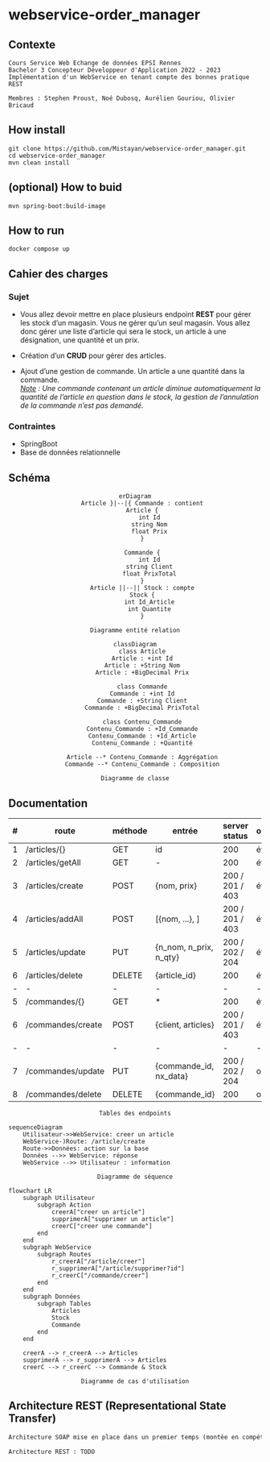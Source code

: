 # webservice-order_manager

## Contexte

    Cours Service Web Echange de données EPSI Rennes
    Bachelor 3 Concepteur Développeur d'Application 2022 - 2023
    Implémentation d'un WebService en tenant compte des bonnes pratique REST

    Membres : Stephen Proust, Noé Dubosq, Aurélien Gouriou, Olivier Bricaud

## How install

```shell
git clone https://github.com/Mistayan/webservice-order_manager.git
cd webservice-order_manager
mvn clean install
```

##  (optional) How to buid
```shell
mvn spring-boot:build-image
```

## How to run
```shell
docker compose up
```

## Cahier des charges

### Sujet

* Vous allez devoir mettre en place plusieurs endpoint __REST__ pour gérer les stock d’un magasin.
Vous ne gérer qu’un seul magasin. Vous allez donc gérer une liste d’article qui sera le stock, un article
à une désignation, une quantité et un prix.

* Création d’un __CRUD__ pour gérer des articles.

* Ajout d’une gestion de commande. Un article a une quantité dans la commande. <br>
*<ins>Note</ins> : Une commande contenant un article diminue automatiquement la quantité de l’article en
question dans le stock, la gestion de l’annulation de la commande n’est pas demandé.*

### Contraintes

- SpringBoot
- Base de données relationnelle

## Schéma


<div align="center">

```mermaid
erDiagram
    Article }|--|{ Commande : contient
    Article {
        int Id
        string Nom
        float Prix
    }

    Commande {
        int Id
        string Client
        float PrixTotal
    }
    Article ||--|| Stock : compte
    Stock {
        int Id_Article
        int Quantite
    }

```

`Diagramme entité relation`
</div>


<div align="center">


```mermaid
classDiagram
    class Article
    Article : +int Id
    Article : +String Nom
    Article : +BigDecimal Prix

    class Commande
    Commande : +int Id
    Commande : +String Client
    Commande : +BigDecimal PrixTotal

    class Contenu_Commande
    Contenu_Commande : +Id_Commande
    Contenu_Commande : +Id_Article
    Contenu_Commande : +Quantité

    Article --* Contenu_Commande : Aggrégation
    Commande --* Contenu_Commande : Composition

```

`Diagramme de classe`
</div>


## Documentation


| # | route              | méthode | entrée                 | server status   | observation |
|---|--------------------|---------|------------------------|-----------------|-------------|
| 1 | /articles/{}       | GET     | id                     | 200             | étape1      |
| 2 | /articles/getAll   | GET     | -                      | 200             | étape1      |
| 3 | /articles/create   | POST    | {nom, prix}            | 200 / 201 / 403 | étape1      |
| 4 | /articles/addAll   | POST    | [{nom, ...}, \]        | 200 / 201 / 403 | étape1      |
| 5 | /articles/update   | PUT     | {n_nom, n_prix, n_qty} | 200 / 202 / 204 | étape1      |
| 6 | /articles/delete   | DELETE  | {article_id}           | 200             | étape1      |
| - | -                  | -       | -                      | -               | -           |
| 5 | /commandes/{}      | GET     | *                      | 200             | étape2      |
| 6 | /commandes/create  | POST    | {client, articles}     | 200 / 201 / 403 | étape2      |
| - | -                  | -       | -                      | -               | -           |
| 7 | /commandes/update  | PUT     | {commande_id, nx_data} | 200 / 202 / 204 | optionnelle |
| 8 | /commandes/delete  | DELETE  | {commande_id}          | 200             | optionnelle |

<div align="center">

`Tables des endpoints`
</div>

```mermaid
sequenceDiagram
    Utilisateur->>WebService: creer un article
    WebService-)Route: /article/create
    Route->>Données: action sur la base
    Données -->> WebService: réponse
    WebService -->> Utilisateur : information
```
<div align="center">

`Diagramme de séquence`
</div>

```mermaid
flowchart LR
    subgraph Utilisateur
        subgraph Action
            creerA["creer un article"]
            supprimerA["supprimer un article"]
            creerC["creer une commande"]
        end
    end
    subgraph WebService
        subgraph Routes
            r_creerA["/article/creer"]
            r_supprimerA["/article/supprimer?id"]
            r_creerC["/commande/creer"]
        end
    end
    subgraph Données
        subgraph Tables
            Articles
            Stock
            Commande
        end
    end

    creerA --> r_creerA --> Articles
    supprimerA --> r_supprimerA --> Articles
    creerC --> r_creerC --> Commande & Stock
```
<div align="center">

`Diagramme de cas d'utilisation`
</div>


## Architecture REST (Representational State Transfer) 

```txt
Architecture SOAP mise en place dans un premier temps (montée en compétences en lien avec les entreprises des membres du groupe).

Architecture REST : TODO
```